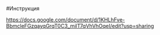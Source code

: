 #Инструкция

https://docs.google.com/document/d/1KHLhFve-BbmcleFGzqayqGrqT0C3_milT7qVhVhOqeI/edit?usp=sharing